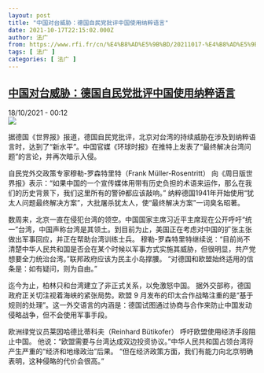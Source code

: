 ```yaml
---
layout: post
title: "中国对台威胁：德国自民党批评中国使用纳粹语言"
date: 2021-10-17T22:15:02.000Z
author: 法广
from: https://www.rfi.fr/cn/%E4%B8%AD%E5%9B%BD/20211017-%E4%B8%AD%E5%9B%BD%E5%AF%B9%E5%8F%B0%E5%A8%81%E8%83%81-%E5%BE%B7%E5%9B%BD%E8%87%AA%E6%B0%91%E5%85%9A%E6%89%B9%E8%AF%84%E4%B8%AD%E5%9B%BD%E4%BD%BF%E7%94%A8%E7%BA%B3%E7%B2%B9%E8%AF%AD%E8%A8%80
tags: [ 法广 ]
categories: [ 法广 ]
---
```

<!--1634508902000-->
[中国对台威胁：德国自民党批评中国使用纳粹语言](https://www.rfi.fr/cn/%E4%B8%AD%E5%9B%BD/20211017-%E4%B8%AD%E5%9B%BD%E5%AF%B9%E5%8F%B0%E5%A8%81%E8%83%81-%E5%BE%B7%E5%9B%BD%E8%87%AA%E6%B0%91%E5%85%9A%E6%89%B9%E8%AF%84%E4%B8%AD%E5%9B%BD%E4%BD%BF%E7%94%A8%E7%BA%B3%E7%B2%B9%E8%AF%AD%E8%A8%80)
------

<div>
<div>18/10/2021 - 00:12</div><img src="https://s.rfi.fr/media/display/d5c368c2-00ca-11ec-9c08-005056bf30b7/pttwd.png"><div >                    <p>据德国《世界报》报道，德国自民党批评，北京对台湾的持续威胁在涉及到纳粹语言时，达到了“新水平”。中国官媒《环球时报》在推特上发表了“最终解决台湾问题”的言论，并再次暗示入侵。</p><p>自民党外交政策专家穆勒-罗森特里特（Frank Müller-Rosentritt） 向《周日版世界报》表示：“如果中国的一个宣传媒体用带有历史负担的术语来运作，那么在我们的历史背景下，我们这里所有的警钟都应该敲响。” 纳粹德国1941年开始使用“犹太人问题最终解决方案”，大批屠杀犹太人，使“最终解决方案”一词臭名昭著。</p><p>数周来，北京一直在侵犯台湾的领空。中国国家主席习近平主席现在公开呼吁“统一”台湾，中国声称台湾是其领土。到目前为止，美国正在考虑对中国的扩张主张做出军事回应，并正在帮助台湾训练士兵。 穆勒-罗森特里特继续说：“目前尚不清楚中华人民共和国是否会在某个时候以军事方式实施其威胁，但很明显，共产党想要全力统治台湾。”联邦政府应该为民主小岛撑腰。 “对德国和欧盟始终适用的信条是：如有疑问，则为自由。”</p><p>迄今为止，柏林只和台湾建立了非正式关系，以免激怒中国。 据外交部称，德国政府正关切注视着海峡的紧张局势。欧盟 9 月发布的印太合作战略注重的是“基于规则的处理”。这一外交语言的内涵是：德国试图通过协商与合作来防止中国发动侵略战争，但不会使用军事手段。</p><p>欧洲绿党议员莱因哈德比蒂科夫（Reinhard Bütikofer） 呼吁欧盟使用经济手段阻止中国。 他说：“欧盟需要与台湾达成双边投资协议。”中华人民共和国占领台湾将产生严重的“经济和地缘政治”后果。 “但在经济政策方面，我们有能力向北京明确表明，这种侵略的代价会很高。”</p>                                            <div data-selfpromo-newsletter>    </div>    <div data-selfpromo-app>    </div>                </div>
</div>
